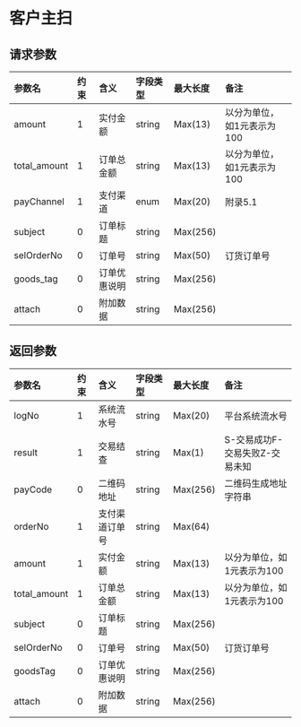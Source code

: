 # 客户主扫

## 请求参数

| 参数名 | 约束 | 含义 | 字段类型 | 最大长度 | 备注 |
| :--- | :--- | :--- | :--- | :--- | :--- |
| amount | 1 | 实付金额 | string | Max\(13\) | 以分为单位，如1元表示为100 |
| total\_amount | 1 | 订单总金额 | string | Max\(13\) | 以分为单位，如1元表示为100 |
| payChannel | 1 | 支付渠道 | enum | Max\(20\) | 附录5.1 |
| subject | 0 | 订单标题 | string | Max\(256\) |  |
| selOrderNo | 0 | 订单号 | string | Max\(50\) | 订货订单号 |
| goods\_tag | 0 | 订单优惠说明 | string | Max\(256\) |  |
| attach | 0 | 附加数据 | string | Max\(256\) |  |

## 返回参数

| 参数名 | 约束 | 含义 | 字段类型 | 最大长度 | 备注 |
| :--- | :--- | :--- | :--- | :--- | :--- |
| logNo | 1 | 系统流水号 | string | Max\(20\) | 平台系统流水号 |
| result | 1 | 交易结查 | string | Max\(1\) | S-交易成功F-交易失败Z-交易未知 |
| payCode | 0 | 二维码地址 | string | Max\(256\) | 二维码生成地址字符串 |
| orderNo | 1 | 支付渠道订单号 | string | Max\(64\) |  |
| amount | 1 | 实付金额 | string | Max\(13\) | 以分为单位，如1元表示为100 |
| total\_amount | 1 | 订单总金额 | string | Max\(13\) | 以分为单位，如1元表示为100 |
| subject | 0 | 订单标题 | string | Max\(256\) |  |
| selOrderNo | 0 | 订单号 | string | Max\(50\) | 订货订单号 |
| goodsTag | 0 | 订单优惠说明 | string | Max\(256\) |  |
| attach | 0 | 附加数据 | string | Max\(256\) |  |




